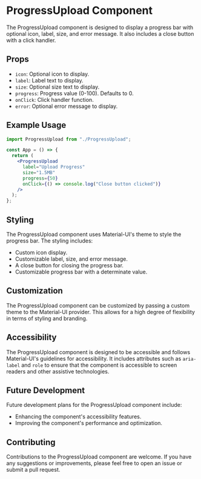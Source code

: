 # ProgressUpload Component

The ProgressUpload component is designed to display a progress bar with optional icon, label, size, and error message. It also includes a close button with a click handler.

## Props

- `icon`: Optional icon to display.
- `label`: Label text to display.
- `size`: Optional size text to display.
- `progress`: Progress value (0-100). Defaults to 0.
- `onClick`: Click handler function.
- `error`: Optional error message to display.

## Example Usage

```jsx
import ProgressUpload from "./ProgressUpload";

const App = () => {
  return (
    <ProgressUpload
      label="Upload Progress"
      size="1.5MB"
      progress={50}
      onClick={() => console.log("Close button clicked")}
    />
  );
};
```

## Styling

The ProgressUpload component uses Material-UI's theme to style the progress bar. The styling includes:

- Custom icon display.
- Customizable label, size, and error message.
- A close button for closing the progress bar.
- Customizable progress bar with a determinate value.

## Customization

The ProgressUpload component can be customized by passing a custom theme to the Material-UI provider. This allows for a high degree of flexibility in terms of styling and branding.

## Accessibility

The ProgressUpload component is designed to be accessible and follows Material-UI's guidelines for accessibility. It includes attributes such as `aria-label` and `role` to ensure that the component is accessible to screen readers and other assistive technologies.

## Future Development

Future development plans for the ProgressUpload component include:

- Enhancing the component's accessibility features.
- Improving the component's performance and optimization.

## Contributing

Contributions to the ProgressUpload component are welcome. If you have any suggestions or improvements, please feel free to open an issue or submit a pull request.
